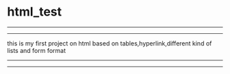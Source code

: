 # html_test
<hr><hr>this is my first project on html based on tables,hyperlink,different kind of lists and form format<hr>
<hr>
